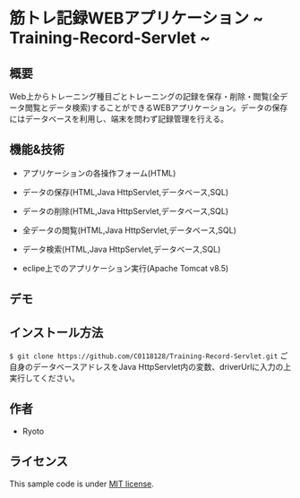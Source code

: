 # 筋トレ記録WEBアプリケーション ~ Training-Record-Servlet ~

## 概要
Web上からトレーニング種目ごとトレーニングの記録を保存・削除・閲覧(全データ閲覧とデータ検索)することができるWEBアプリケーション。データの保存にはデータベースを利用し、端末を問わず記録管理を行える。

## 機能&技術
* アプリケーションの各操作フォーム(HTML)
* データの保存(HTML,Java HttpServlet,データベース,SQL)
* データの削除(HTML,Java HttpServlet,データベース,SQL)
* 全データの閲覧(HTML,Java HttpServlet,データベース,SQL)
* データ検索(HTML,Java HttpServlet,データベース,SQL)

* eclipe上でのアプリケーション実行(Apache Tomcat v8.5)

## デモ

## インストール方法
`$ git clone https://github.com/C0118128/Training-Record-Servlet.git`
ご自身のデータベースアドレスをJava HttpServlet内の変数、driverUrlに入力の上実行してください。

## 作者
* Ryoto

## ライセンス
This sample code is under [MIT license](https://en.wikipedia.org/wiki/MIT_License).
